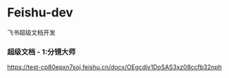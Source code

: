 # Feishu-dev
飞书超级文档开发

### 超级文档 - 1:分镜大师
https://test-cp80epxn7soj.feishu.cn/docx/OEgcdjv1DoSAS3xz08ccfb32nph
